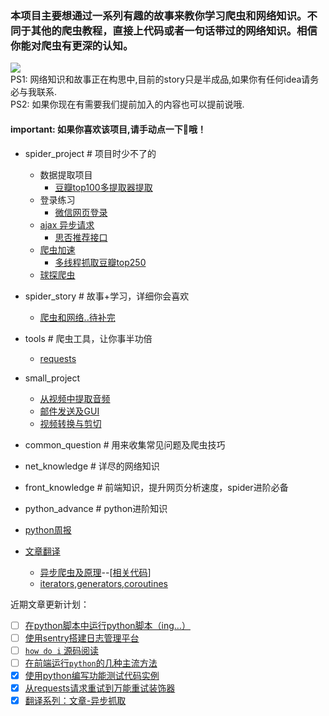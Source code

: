 ### 本项目主要想通过一系列有趣的故事来教你学习爬虫和网络知识。不同于其他的爬虫教程，直接上代码或者一句话带过的网络知识。相信你能对爬虫有更深的认知。
![](https://img.shields.io/badge/language-python3-orange.svg)  
PS1: 网络知识和故事正在构思中,目前的story只是半成品,如果你有任何idea请务必与我联系.  
PS2: 如果你现在有需要我们提前加入的内容也可以提前说哦.  
#### important: 如果你喜欢该项目,请手动点一下🌟哦！  


- spider_project  # 项目时少不了的
   - 数据提取项目
      - [豆瓣top100多提取器提取](./spider_project/douban_movie/)
   - 登录练习
      - [微信网页登录](./spider_project/login/wx_web)
   - [ajax 异步请求](./spider_project/ajax)
      - [思否推荐接口](./spider_project/ajax/segmentfault)
   - [爬虫加速](./spider_project/multithreading)
      - [多线程抓取豆瓣top250](./spider_project/multithreading)
   - [球探爬虫](./spider_project/asynchronous/qiutan)
- spider_story  # 故事+学习，详细你会喜欢
  + [爬虫和网络..待补完](./spider_story/first_day.md)
- tools  # 爬虫工具，让你事半功倍
  + [requests](./tools/requests)
  
- small_project
    - [从视频中提取音频](./small_projects/音视频分离)
    - [邮件发送及GUI](./small_projects/email_sending)
    - [视频转换与剪切](./small_projects/convert_video)
- common_question  # 用来收集常见问题及爬虫技巧
- net_knowledge  # 详尽的网络知识
- front_knowledge  # 前端知识，提升网页分析速度，spider进阶必备
- python_advance  # python进阶知识 
- [python周报](./python_advance/python周报)  
- [文章翻译](./python_advance/翻译计划)
    - [异步爬虫及原理](./python_advance/翻译计划/异步爬虫)--[[相关代码](./python_advance/翻译计划/异步爬虫/src)]
    - [iterators,generators,coroutines](./python_advance/翻译计划/Python101/iterators,generators,coroutines.md)

近期文章更新计划：     
 + [ ] [在python脚本中运行python脚本（ing...）](./python_advance/在python脚本中运行脚本的几种方法)  
+ [ ] [使用sentry搭建日志管理平台]()  
+ [ ] [`how do i` 源码阅读]()  
+ [ ] [在前端运行`python`的几种主流方法]()  
+ [x] [使用python编写功能测试代码实例](./python_advance/使用python客户端和服务器的功能测试实例)  
+ [x] [从requests请求重试到万能重试装饰器](./python_advance/requests请求重试)  
+ [x] [翻译系列：文章-异步抓取](./python_advance/翻译计划/异步爬虫) 
